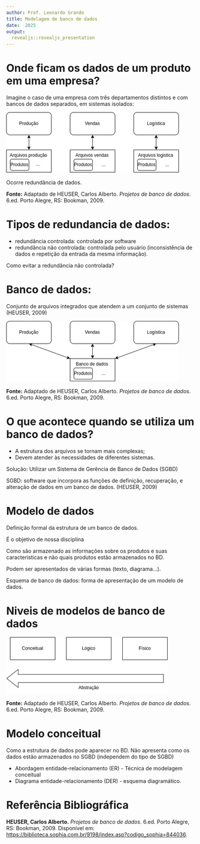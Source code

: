 ```yaml
---
author: Prof. Leonardo Grando
title: Modelagem de banco de dados
date:  2025
output: 
  revealjs::revealjs_presentation
---
```


# Onde ficam os dados de um produto em uma empresa?

Imagine o caso de uma empresa com três departamentos distintos e com bancos de dados separados, em sistemas isolados:

![Dados não compartilhados](imagem/MBD/001.png)

Ocorre redundância de dados.

**Fonte:** Adaptado de HEUSER, Carlos Alberto. *Projetos de banco de dados*. 6.ed. Porto Alegre, RS: Bookman, 2009.

# Tipos de redundancia de dados:

- redundância controlada: controlada por software
- redundância não controlada: controlada pelo usuário (inconsistência de  dados e repetição da entrada da mesma informação). 

Como evitar a redundância não controlada?

# Banco de dados:

Conjunto de arquivos integrados que atendem a um conjunto de sistemas (HEUSER, 2009)

![Banco de dados](imagem/MBD/002.png)

**Fonte:** Adaptado de HEUSER, Carlos Alberto. *Projetos de banco de dados*. 6.ed. Porto Alegre, RS: Bookman, 2009.


# O que acontece quando se utiliza um banco de dados?

- A estrutura dos arquivos se tornam mais complexas;
- Devem atender às necessidades de diferentes sistemas.

Solução: Utilizar um Sistema de Gerência de Banco de Dados (SGBD)

SGBD: software que incorpora as funções de definição, recuperação, e alteração de dados em um banco de dados. (HEUSER, 2009)

# Modelo de dados

Definição formal da estrutura de um banco de dados.

É o objetivo de nossa disciplina

Como são armazenado as informações sobre os produtos e suas caracteristicas e não quais produtos estão armazenados no BD.

Podem ser apresentados de várias formas (texto, diagrama...). 

Esquema de banco de dados: forma de apresentação de um modelo de dados.

# Niveis de modelos de banco de dados

![Banco de dados](imagem/MBD/003.png)

**Fonte:** Adaptado de HEUSER, Carlos Alberto. *Projetos de banco de dados*. 6.ed. Porto Alegre, RS: Bookman, 2009.


# Modelo conceitual

Como a estrutura de dados pode aparecer no BD. Não apresenta como os dados estão armazenados no SGBD (independem do tipo de SGBD)

- Abordagem entidade-relacionamento (ER) - Técnica de modelagem conceitual
- Diagrama entidade-relacionamento (DER) - esquema diagramático.




# Referência Bibliográfica

**HEUSER, Carlos Alberto.** *Projetos de banco de dados*. 6.ed. Porto Alegre, RS: Bookman, 2009. Disponível em: https://biblioteca.sophia.com.br/9198/index.asp?codigo_sophia=844036.